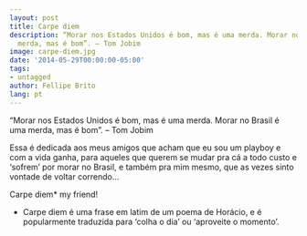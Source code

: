 ```yaml
---
layout: post
title: Carpe diem
description: “Morar nos Estados Unidos é bom, mas é uma merda. Morar no Brasil é uma
  merda, mas é bom”. – Tom Jobim
image: carpe-diem.jpg
date: '2014-05-29T00:00:00-05:00'
tags:
- untagged
author: Fellipe Brito
lang: pt
---
```


“Morar nos Estados Unidos é bom, mas é uma merda. Morar no Brasil é uma merda,
mas é bom”. – Tom Jobim

Essa é dedicada aos meus amigos que acham que eu sou um playboy e com a vida
ganha, para aqueles que querem se mudar pra cá a todo custo e ‘sofrem’ por
morar no Brasil, e também pra mim mesmo, que as vezes sinto vontade de voltar
correndo…

Carpe diem* my friend!

  * Carpe diem é uma frase em latim de um poema de Horácio, e é popularmente traduzida para ‘colha o dia’ ou ‘aproveite o momento’.

